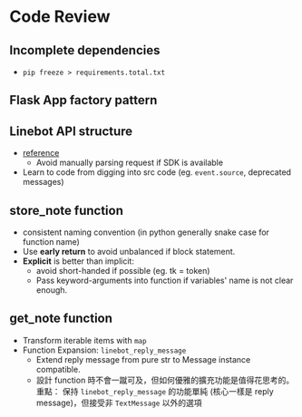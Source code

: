 # Code Review

## Incomplete dependencies

- `pip freeze > requirements.total.txt`

## Flask App factory pattern

## Linebot API structure

- [reference](https://github.com/line/line-bot-sdk-python?tab=readme-ov-file#synopsis)
  - Avoid manually parsing request if SDK is available
- Learn to code from digging into src code (eg. `event.source`, deprecated messages)

## store_note function

- consistent naming convention (in python generally snake case for function name)
- Use **early return** to avoid unbalanced if block statement.
- **Explicit** is better than implicit:
  - avoid short-handed if possible (eg. tk = token)
  - Pass keyword-arguments into function if variables' name is not clear enough.

## get_note function

- Transform iterable items with `map`
- Function Expansion: `linebot_reply_message`
  - Extend reply message from pure str to Message instance compatible.
  - 設計 function 時不會一蹴可及，但如何優雅的擴充功能是值得花思考的。
    重點： 保持 `linebot_reply_message` 的功能單純 (核心一樣是 reply message)，但接受非 `TextMessage` 以外的選項
